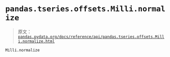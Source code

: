 # `pandas.tseries.offsets.Milli.normalize`

> 原文：[`pandas.pydata.org/docs/reference/api/pandas.tseries.offsets.Milli.normalize.html`](https://pandas.pydata.org/docs/reference/api/pandas.tseries.offsets.Milli.normalize.html)

```py
Milli.normalize
```
